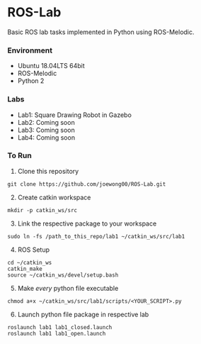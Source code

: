 # ROS-Lab
Basic ROS lab tasks implemented in Python using ROS-Melodic.

### Environment
- Ubuntu 18.04LTS 64bit
- ROS-Melodic
- Python 2

### Labs
- Lab1: Square Drawing Robot in Gazebo
- Lab2: Coming soon
- Lab3: Coming soon
- Lab4: Coming soon

### To Run
1. Clone this repository
```  
git clone https://github.com/joewong00/ROS-Lab.git
```

2. Create catkin workspace
```  
mkdir -p catkin_ws/src
```

3. Link the respective package to your workspace
```
sudo ln -fs /path_to_this_repo/lab1 ~/catkin_ws/src/lab1
```

4. ROS Setup
```
cd ~/catkin_ws
catkin_make
source ~/catkin_ws/devel/setup.bash
```

5. Make _every_ python file executable
```
chmod a+x ~/catkin_ws/src/lab1/scripts/<YOUR_SCRIPT>.py
```

6. Launch python file package in respective lab
```
roslaunch lab1 lab1_closed.launch
roslaunch lab1 lab1_open.launch
```
  

